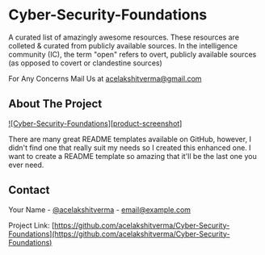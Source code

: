 # Cyber-Security-Foundations


A curated list of amazingly awesome resources. These resources are colleted & curated from publicly available sources. 
In the intelligence community (IC), the term "open" refers to overt, publicly available sources (as opposed to covert or clandestine sources)


For Any Concerns Mail Us at acelakshitverma@gmail.com

</p>


<!-- ABOUT THE PROJECT -->
## About The Project

[![Cyber-Security-Foundations][product-screenshot]](https://example.com)

There are many great README templates available on GitHub, however, I didn't find one that really suit my needs so I created this enhanced one. I want to create a README template so amazing that it'll be the last one you ever need.


<!-- CONTACT -->
## Contact

Your Name - [@acelakshitverma](https://twitter.com/your_acelakshitverma) - email@example.com

Project Link: [https://github.com/acelakshitverma/Cyber-Security-Foundations](https://github.com/acelakshitverma/Cyber-Security-Foundations)

